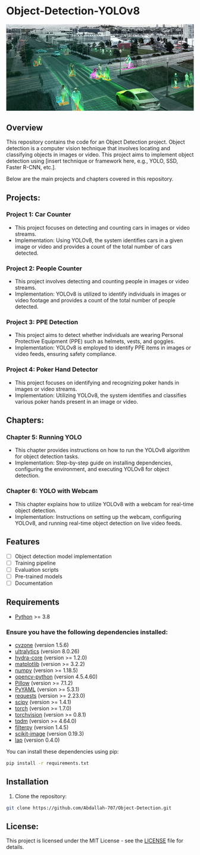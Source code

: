 # Object-Detection-YOLOv8

![Object Detection](ipc-thi-giac-may-tinh.jpg)

## Overview

This repository contains the code for an Object Detection project. Object detection is a computer vision technique that involves locating and classifying objects in images or video. This project aims to implement object detection using [insert technique or framework here, e.g., YOLO, SSD, Faster R-CNN, etc.].

Below are the main projects and chapters covered in this repository.


## Projects:

### Project 1: Car Counter
- This project focuses on detecting and counting cars in images or video streams.
- Implementation: Using YOLOv8, the system identifies cars in a given image or video and provides a count of the total number of cars detected.

### Project 2: People Counter
- This project involves detecting and counting people in images or video streams.
- Implementation: YOLOv8 is utilized to identify individuals in images or video footage and provides a count of the total number of people detected.

### Project 3: PPE Detection
- This project aims to detect whether individuals are wearing Personal Protective Equipment (PPE) such as helmets, vests, and goggles.
- Implementation: YOLOv8 is employed to identify PPE items in images or video feeds, ensuring safety compliance.

### Project 4: Poker Hand Detector
- This project focuses on identifying and recognizing poker hands in images or video streams.
- Implementation: Utilizing YOLOv8, the system identifies and classifies various poker hands present in an image or video.

## Chapters:

### Chapter 5: Running YOLO
- This chapter provides instructions on how to run the YOLOv8 algorithm for object detection tasks.
- Implementation: Step-by-step guide on installing dependencies, configuring the environment, and executing YOLOv8 for object detection.

### Chapter 6: YOLO with Webcam
- This chapter explains how to utilize YOLOv8 with a webcam for real-time object detection.
- Implementation: Instructions on setting up the webcam, configuring YOLOv8, and running real-time object detection on live video feeds.


## Features

- [ ] Object detection model implementation
- [ ] Training pipeline
- [ ] Evaluation scripts
- [ ] Pre-trained models
- [ ] Documentation

## Requirements

- [Python](https://www.python.org/) >= 3.8
### Ensure you have the following dependencies installed:

- [cvzone](https://github.com/cvzone/cvzone) (version 1.5.6)
- [ultralytics](https://github.com/ultralytics/yolov5) (version 8.0.26)
- [hydra-core](https://github.com/facebookresearch/hydra) (version >= 1.2.0)
- [matplotlib](https://matplotlib.org/) (version >= 3.2.2)
- [numpy](https://numpy.org/) (version >= 1.18.5)
- [opencv-python](https://github.com/opencv/opencv-python) (version 4.5.4.60)
- [Pillow](https://python-pillow.org/) (version >= 7.1.2)
- [PyYAML](https://pyyaml.org/) (version >= 5.3.1)
- [requests](https://docs.python-requests.org/en/latest/) (version >= 2.23.0)
- [scipy](https://www.scipy.org/) (version >= 1.4.1)
- [torch](https://pytorch.org/) (version >= 1.7.0)
- [torchvision](https://pytorch.org/vision/) (version >= 0.8.1)
- [tqdm](https://github.com/tqdm/tqdm) (version >= 4.64.0)
- [filterpy](https://github.com/rlabbe/filterpy) (version 1.4.5)
- [scikit-image](https://scikit-image.org/) (version 0.19.3)
- [lap](https://github.com/cheind/py-lap) (version 0.4.0)

You can install these dependencies using pip:

```bash
pip install -r requirements.txt
```
## Installation

1. Clone the repository:

```bash
git clone https://github.com/Abdallah-707/Object-Detection.git
```

## License:
This project is licensed under the MIT License - see the [LICENSE](LICENSE) file for details.
